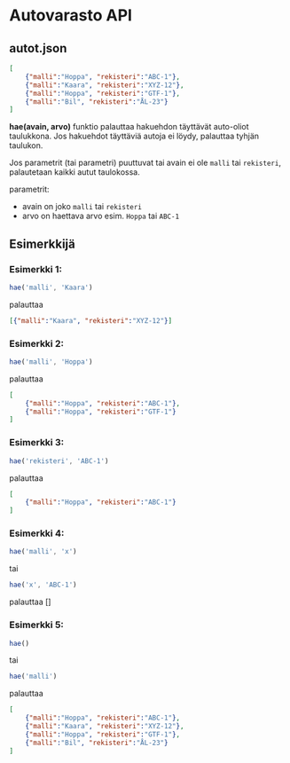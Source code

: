# Autovarasto API

## autot.json
```json
[
    {"malli":"Hoppa", "rekisteri":"ABC-1"},
    {"malli":"Kaara", "rekisteri":"XYZ-12"},
    {"malli":"Hoppa", "rekisteri":"GTF-1"},
    {"malli":"Bil", "rekisteri":"ÅL-23"}
]
```

**hae(avain, arvo)**
funktio palauttaa hakuehdon täyttävät auto-oliot taulukkona. Jos hakuehdot täyttäviä autoja ei löydy, palauttaa tyhjän taulukon.

Jos parametrit (tai parametri) puuttuvat tai avain ei ole  `malli` tai `rekisteri`, palautetaan kaikki autut taulokossa.

parametrit:
-   avain on joko `malli` tai `rekisteri`
-   arvo on haettava arvo esim. `Hoppa` tai `ABC-1`

## Esimerkkijä

### Esimerkki 1:
```js
hae('malli', 'Kaara')
```

palauttaa
```json
[{"malli":"Kaara", "rekisteri":"XYZ-12"}]
```

### Esimerkki 2:

```js
hae('malli', 'Hoppa')
```
palauttaa
```json
[
    {"malli":"Hoppa", "rekisteri":"ABC-1"},
    {"malli":"Hoppa", "rekisteri":"GTF-1"}
]
```

### Esimerkki 3:
```js
hae('rekisteri', 'ABC-1')
```

palauttaa
```json
[
    {"malli":"Hoppa", "rekisteri":"ABC-1"}
]
```

### Esimerkki 4:
```js
hae('malli', 'x')
```

tai

```js
hae('x', 'ABC-1')
```
palauttaa []

### Esimerkki 5:
```js
hae()
```
tai

```js
hae('malli')
```
palauttaa

```json
[
    {"malli":"Hoppa", "rekisteri":"ABC-1"},
    {"malli":"Kaara", "rekisteri":"XYZ-12"},
    {"malli":"Hoppa", "rekisteri":"GTF-1"},
    {"malli":"Bil", "rekisteri":"ÅL-23"}
]
```